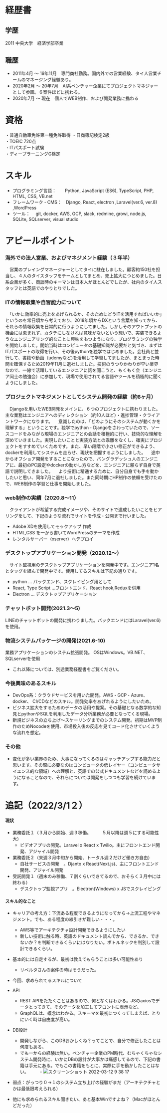# 経歴書

## 学歴
2011 中央大学　経済学部卒業

## 職歴
- 2011年4月 〜 19年11月　専門商社勤務。国内外での営業経験、タイ人営業チームのマネージング経験あり。
- 2020年2月 〜 20年7月　AI系ベンチャー企業にてプロジェクトマネジャーとして参画。６案件ほどに携わる。
- 2020年7月 〜 現在　個人でWEB制作、および開発業務に携わる

# 資格
・普通自動車免許第一種免許取得
・日商簿記検定2級　                
・TOEIC 720点　　                
・ITパスポート試験                 
・ディープラーニングG検定

# スキル
- プログラミング言語：　　Python, JavaScript (ES6), TypeScript, PHP, HTML, CSS, VB.net
- フレームワーク・CMS：　Django, React, electron ,Laravel(ver.6, ver.8) ,WordPress
- ツール：　 git, docker, AWS, GCP, slack, redmine, growi, node.js, SQLite, SQLserver, visual studio

# アピールポイント
### 海外での法人営業、およびマネジメント経験（３年半）
　営業のプレイングマネージャーとしてタイに駐在しました。顧客約150社を担当し、４人のタイスタッフをチームとしてまとめ、売上拡大につとめました。日系企業が多く、商談時のキーマンは日本人がほとんどでしたが、社内のタイ人スタッフとは英語でのやりとりでした。

### ITの情報取集や自習能力について
　「いかに効率的に売上をあげられるか、そのためにどうITを活用すればいいか」というのを常日頃から考えており、2018年頃からDXという言葉を知ってから、それらの情報収集を日常的に行うようにしてました。しかしそのアウトプットの機会には恵まれず、カタチにしなければ意味がないという想いで、実装できるようなエンジニアリング的なことに興味をもつようになり、プログラミングの独学を開始しました。開始当時はコンピュータの基礎知識が必要だと気づき、まずはITパスポートの取得を行い、その後pythonを独学ではじめました。会社員と並行して、書籍や動画（udemyなど)を活用して学習してましたが、まとまった時間を確保するため2019年11月に退社しました。技術のうつりかわりが早い業界なので、一線で活躍しているエンジニアに話を聞こうと、もくもく会（エンジニア同士の勉強会）に参加して、現場で使用されてる言語やツールを積極的に聞くようにしました。

### プロジェクトマネジメントとしてシステム開発の経験（約6ヶ月）
　Djangoを用いたWEB開発をメインに、６つのプロジェクトに携わりました。主な業務はエンジニアへのディレクション（約10人ほど）・進捗管理・クライアントワークになります。
　意識したのは、「どのようにそのシステムが動くかを理解する」ということです。独学でpython・Djangoをさわっていたので、ソースコードをみながら現場のエンジニアとの会話を積極的に行い、技術的な理解を深めていきました。実現したいことと実装方法との乖離をなくし、確実にプロジェクトをすすめていくためです。また、早い段階で小さい修正ができるよう、dockerを利用してシステムを走らせ、現状を把握するようにしました。
　途中からオフショア開発をすることになったので、バングラデッシュ人のエンジニアに、最初のPC設定やdockerの動かし方などを、エンジニアに頼らず自身で英語で説明してきました。
　より技術に精通するために、自分自身でも手を動かしたいと思い、同年7月に退社しました。また同時期にHP制作の依頼を受けたので、WEB制作の学習と仕事を開始しました。

### web制作の実績（2020.8〜11）
　クライアントが希望する完成イメージや、そのサイトで達成したいことをヒアリングをして、下記のような流れでサイトを作成・公開まで行いました。
- Adobe XDを使用してモックアップ 作成
- HTML,CSS を一から書いてWordPressのテーマを作成
- レンタルサーバー（xserver）へデプロイ

### デスクトップアプリケーション開発（2020.12〜）
　サイト監視用のデスクトップアプリケーションを開発中です。エンジニア1名とタッグを組んで開発中です。使用してるスキルは下記の通りです。
- python … バックエンド、スクレイピング用として
- React, Type Script …フロントエンド、React hook,Reduxを併用
- Electron … デスクトップアプリケーション

### チャットボット開発(2021.3〜5)
 LINEのチャットボットの開発に携わりました。バックエンドにはLaravel(ver.6)を使用。

### 物流システムパッケージの開発(2021.6-10)
 業務アプリケーションのシステム拡張開発。
 OSはWindows。VB.NET、SQLserverを使用

* これ以降については、別途業務経歴書をご覧ください。

### 今後興味のあるスキル
- DevOps系：クラウドサービスを用いた開発。AWS・GCP・Azure、docker、 CI/CDなどのスキル。開発効率をあげれるようにしたいため。
- ビジネス拡大をするためのデータの活用や提案。その基礎となる数学的な知見とpythonやSQLを利用したデータ分析業務が必要となってくる現場。
- 新規ビジネスの立ち上げ〜スケーリングまでのシステム開発。初期はMVP制作のためNocodeを使用、市場投入後の反応を見てコード化させていくような流れを想定。


### その他
- 変化が多い業界のため、大事になってくるのはキャッチアップする能力だと思います。その際に必要なのはコンピュータの低レイヤー（コンピュータサイエンス的な領域）への理解と、英語での公式ドキュメントなどを読めるようになることなので、それらについては開発をしつつも学習を続けています。

# 追記（2022/3/1２）
#### 現状
- 業務委託１（３月から開始、週３稼働。　　　５月以降は週５にする可能性大）
  - ビデオアプリの開発。Laravel x React x Twilio。主にフロントエンド開発、アジャイル開発
- 業務委託２（来週３月中旬から開始、トータル週２だけど働き方自由）
  - 自社サービスの開発　。Djanto x React(Next.js)、主にフロントエンド開発、アジャイル開発
- 受託開発１（週末のみ稼働、７割くらいできてるので、おそらく３月中には終わる）
  - デスクトップ監視アプリ　。Electron(Windows) x JSでスクレイピング


#### スキル的なこと
- キャリアの考え方：下流ある程度できるようになってから→上流工程やマネジメント。でも、ある程度の線引きが難しい・・・。
  - AWS等でアーキテクチャ設計開発できるようにしたい
  - 新しい技術に触る時、英語のドキュメント読んでから、できるか、できないか？を判断できるくらいにはなりたい。ボトルネックを判別して設計できるくらい。
- 基本的には自走するが、最初は教えてもらうことは多い可能性あり
  - リベルタさんの案件の時はそうだった。
- 今回、求められてるスキルについて
- API
  - REST APIをたたくことはあるので、何となくはわかる。JSのaxiosでデータとってきて、そのデータを加工してフロントに表示など。
  - GraphQLは、概念はわかる。スキーマを最初につくってしまえば、とりにいく時は自由度が高い。
- DB設計
  - 開発しながら、このDBおかしくね？ってことで、自分で修正したことは何度もある。
  - でも一からの経験は無い。ベンチャー企業のPM時代、むちゃくちゃなシステム開発時に、いかにDBの設計が大事かは痛感してるので、下記の書籍は手元にある。でもこの書籍をもとに、実際に手を動かしたことはない。 
　　 - ![スクリーンショット 2022-03-12 9 38 17](https://user-images.githubusercontent.com/47052448/157995836-a44f466a-8d1c-4adb-9554-f0b37c56140f.png)

- 弱点：がっつり０→１のシステム立ち上げの経験がまだ（アーキテクチャとかは最低限考えられる）
- 他にも求められるスキル聞きたい、あと基本Winですよね？（Macがほとんどだった）


